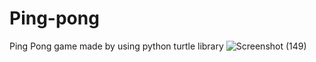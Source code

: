 # Ping-pong
Ping Pong game made by using python turtle library 
![Screenshot (149)](https://user-images.githubusercontent.com/70143208/160276386-88dd4e93-16e6-4f7e-a55f-889aeae26eae.png)

